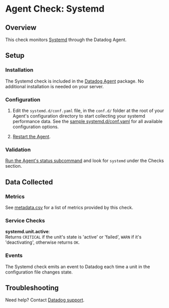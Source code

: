# Agent Check: Systemd

## Overview

This check monitors [Systemd][1] through the Datadog Agent.

## Setup

### Installation

The Systemd check is included in the [Datadog Agent][2] package. No additional installation is needed on your server.

### Configuration

1. Edit the `systemd.d/conf.yaml` file, in the `conf.d/` folder at the root of your
   Agent's configuration directory to start collecting your systemd performance data.
   See the [sample systemd.d/conf.yaml][2] for all available configuration options.

2. [Restart the Agent][3].

### Validation

[Run the Agent's status subcommand][4] and look for `systemd` under the Checks section.

## Data Collected

### Metrics

See [metadata.csv][5] for a list of metrics provided by this check.

### Service Checks

**systemd.unit.active**:  
Returns `CRITICAL` if the unit's state is 'active' or 'failed', `WARN` if it's 'deactivating', otherwise returns `OK`.

### Events

The Systemd check emits an event to Datadog each time a unit in the configuration file changes state.

## Troubleshooting

Need help? Contact [Datadog support][5].

[1]: **LINK_TO_INTEGERATION_SITE**
[2]: https://github.com/DataDog/integrations-core/blob/master/systemd/datadog_checks/systemd/data/conf.yaml.example
[3]: https://docs.datadoghq.com/agent/faq/agent-commands/#start-stop-restart-the-agent
[4]: https://docs.datadoghq.com/agent/faq/agent-commands/#agent-status-and-information
[5]: https://github.com/DataDog/integrations-core/blob/master/systemd/metadata.csv
[6]: https://docs.datadoghq.com/help/
